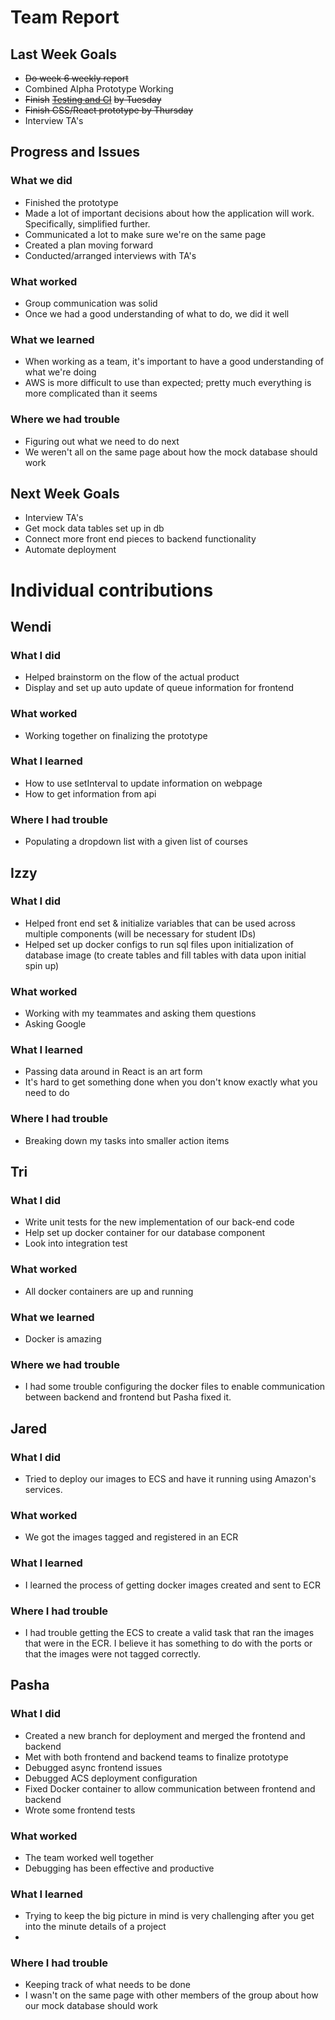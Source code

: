 # **Team Report**

## Last Week Goals

- ~~Do week 6 weekly report~~
- Combined Alpha Prototype Working
- ~~Finish~~ [~~Testing and CI~~](https://homes.cs.washington.edu/~rjust/courses/CSE403/project/05_ci_testing.html) ~~by Tuesday~~
- ~~Finish CSS/React prototype by Thursday~~
- Interview TA's

## Progress and Issues

### What we did

- Finished the prototype
- Made a lot of important decisions about how the application will work. Specifically, simplified further.
- Communicated a lot to make sure we're on the same page
- Created a plan moving forward
- Conducted/arranged interviews with TA's

### What worked

- Group communication was solid
- Once we had a good understanding of what to do, we did it well

### What we learned

- When working as a team, it's important to have a good understanding of what we're doing
- AWS is more difficult to use than expected; pretty much everything is more complicated than it seems

### Where we had trouble

- Figuring out what we need to do next
- We weren't all on the same page about how the mock database should work

##


## Next Week Goals

- Interview TA's
- Get mock data tables set up in db
- Connect more front end pieces to backend functionality
- Automate deployment

# **Individual contributions**

## Wendi

### What I did

- Helped brainstorm on the flow of the actual product
- Display and set up auto update of queue information for frontend

### What worked

- Working together on finalizing the prototype

### What I learned

- How to use setInterval to update information on webpage
- How to get information from api

### Where I had trouble

- Populating a dropdown list with a given list of courses

## Izzy

### What I did

- Helped front end set & initialize variables that can be used across multiple components (will be necessary for student IDs)
- Helped set up docker configs to run sql files upon initialization of database image (to create tables and fill tables with data upon initial spin up)

### What worked

- Working with my teammates and asking them questions
- Asking Google

### What I learned

- Passing data around in React is an art form
- It's hard to get something done when you don't know exactly what you need to do

### Where I had trouble

- Breaking down my tasks into smaller action items

## Tri

### What I did

- Write unit tests for the new implementation of our back-end code
- Help set up docker container for our database component
- Look into integration test

### What worked

- All docker containers are up and running

### What we learned

- Docker is amazing

### Where we had trouble

- I had some trouble configuring the docker files to enable communication between backend and frontend but Pasha fixed it.

## Jared

### What I did

- Tried to deploy our images to ECS and have it running using Amazon's services.

### What worked

- We got the images tagged and registered in an ECR

### What I learned

- I learned the process of getting docker images created and sent to ECR

### Where I had trouble

- I had trouble getting the ECS to create a valid task that ran the images that were in the ECR. I believe it has something to do with the ports or that the images were not tagged correctly.

## Pasha

### What I did

- Created a new branch for deployment and merged the frontend and backend
- Met with both frontend and backend teams to finalize prototype
- Debugged async frontend issues
- Debugged ACS deployment configuration
- Fixed Docker container to allow communication between frontend and backend
- Wrote some frontend tests

### What worked

- The team worked well together
- Debugging has been effective and productive

### What I learned

- Trying to keep the big picture in mind is very challenging after you get into the minute details of a project
-

### Where I had trouble

- Keeping track of what needs to be done
- I wasn't on the same page with other members of the group about how our mock database should work